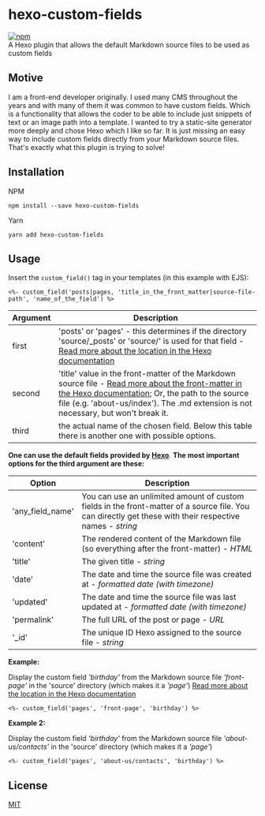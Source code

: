 # hexo-custom-fields
[![npm](https://img.shields.io/npm/dt/hexo-custom-fields.svg)](https://www.npmjs.com/package/hexo-custom-fields)    
A Hexo plugin that allows the default Markdown source files to be used as custom fields

## Motive

I am a front-end developer originally. I used many CMS throughout
the years and with many of them it was common to have custom fields.
Which is a functionality that allows the coder to be able to include just snippets
of text or an image path into a template.
I wanted to try a static-site generator more deeply and chose Hexo which I like so far.
It is just missing an easy way to include custom fields directly from
your Markdown source files.
That's exactly what this plugin is trying to solve!

## Installation

NPM
```
npm install --save hexo-custom-fields
```

Yarn
```
yarn add hexo-custom-fields
```

## Usage

Insert the `custom_field()` tag in your templates (in this example with EJS):

```
<%- custom_field('posts|pages, 'title_in_the_front_matter|source-file-path', 'name_of_the_field') %>
```

Argument | Description
-------- | -----------
first     | 'posts' or 'pages' - this determines if the directory 'source/_posts' or 'source/' is used for that field - [Read more about the location in the Hexo documentation](https://hexo.io/docs/writing.html#Layout)
second     |  'title' value in the front-matter of the Markdown source file - [Read more about the front-matter in the Hexo documentation](https://hexo.io/docs/front-matter.html); Or, the path to the source file (e.g. 'about-us/index'). The .md extension is not necessary, but won't break it.
third   |  the actual name of the chosen field. Below this table there is another one with possible options.


**One can use the default fields provided by [Hexo](https://hexo.io/docs/variables.html#Page-Variables)**.
**The most important options for the third argument are these:**

Option   | Description
-------- | -----------
'any_field_name'    |  You can use an unlimited amount of custom fields in the front-matter of a source file. You can directly get these with their respective names - *string*
'content'           |  The rendered content of the Markdown file (so everything after the front-matter) - *HTML*
'title'             |  The given title - *string*
'date'              |  The date and time the source file was created at - *formatted date (with timezone)*
'updated'           |  The date and time the source file was last updated at - *formatted date (with timezone)*
'permalink'         |  The full URL of the post or page - *URL*
'_id'               |  The unique ID Hexo assigned to the source file - *string*


**Example:**

Display the custom field *'birthday'*
from the Markdown source file *'front-page'*
in the 'source' directory (which makes it a *'page'*)
[Read more about the location in the Hexo documentation](https://hexo.io/docs/writing.html#Layout)
```
<%- custom_field('pages', 'front-page', 'birthday') %>
```

**Example 2:**

Display the custom field *'birthday'*
from the Markdown source file *'about-us/contacts'*
in the 'source' directory (which makes it a *'page'*)
```
<%- custom_field('pages', 'about-us/contacts', 'birthday') %>
```

License
-------

[MIT](LICENSE)
